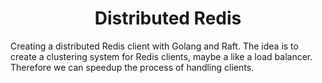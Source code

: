 <h1 align="center">
Distributed Redis
</h1>

Creating a distributed Redis client with Golang and Raft. The idea is to create a clustering system for Redis clients, maybe a like a load balancer.
Therefore we can speedup the process of handling clients.
